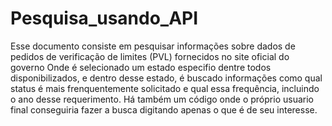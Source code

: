 # Pesquisa_usando_API
Esse documento consiste em pesquisar informações sobre dados de pedidos de verificação de limites (PVL) fornecidos no site oficial do governo
Onde é selecionado um estado especifio dentre todos disponibilizados, e dentro desse estado, é buscado informações como qual status é mais frenquentemente solicitado e qual essa frequência, incluindo o ano desse requerimento.
Há também um código onde o próprio usuario final conseguiria fazer a busca digitando apenas o que é de seu interesse.
